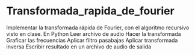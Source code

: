 # Transformada_rapida_de_fourier
Implementar la transformada rápida de Fourier, con el algoritmo recursivo visto en clase. En Python Leer archivo de audio Hacer la transformada Graficar las frecuencias Aplicar filtro pasabajas Aplicar transformada inversa Escribir resultado en un archivo de audio de salida
